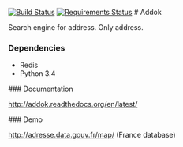 [![Build Status](https://travis-ci.org/etalab/addok.svg?branch=master)](https://travis-ci.org/etalab/addok)
[![Requirements Status](https://requires.io/github/etalab/addok/requirements.svg?branch=master)](https://requires.io/github/etalab/addok/requirements/?branch=master)
# Addok

Search engine for address. Only address.


### Dependencies

- Redis
- Python 3.4

### Documentation

http://addok.readthedocs.org/en/latest/

### Demo

http://adresse.data.gouv.fr/map/ (France database)
